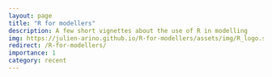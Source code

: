```yaml
---
layout: page
title: "R for modellers"
description: A few short vignettes about the use of R in modelling
img: https://julien-arino.github.io/R-for-modellers/assets/img/R_logo.svg
redirect: /R-for-modellers/
importance: 1
category: recent
---
```

